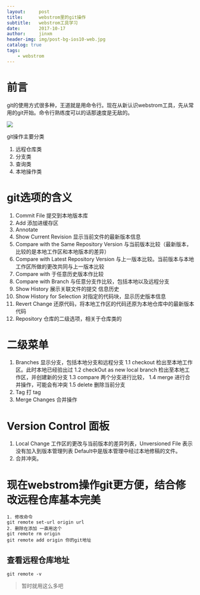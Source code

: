 ```yaml
---
layout:     post
title:      webstrom里的git操作
subtitle:   webstrom工具学习
date:       2017-10-17
author:     jinxm
header-img: img/post-bg-ios10-web.jpg
catalog: true
tags:
    - webstrom
---
```

# 前言

git的使用方式很多种，王道就是用命令行。现在从新认识webstrom工具，先从常用的git开始。命令行熟练度可以的话那速度是无敌的。

![](https://ws2.sinaimg.cn/large/006tKfTcgy1fkl8wuuvebj30m80cv7ae.jpg)

git操作主要分类
1. 远程仓库类
2. 分支类
3. 查询类
4. 本地操作类

# git选项的含义
1. Commit File      提交到本地版本库
2. Add               添加进缓存区
3. Annotate
3. Show Current Revision    显示当前文件的最新版本信息
4. Compare with the Same Repository Version   与当前版本比较（最新版本，比较的是本地工作区和本地版本的差异）
5. Compare with Latest Repository Version     与上一版本比较。当前版本与本地工作区所做的更改共同与上一版本比较
6. Compare with        于任意历史版本作比较
7. Compare with Branch   与任意分支作比较，包括本地以及远程分支
8. Show History         展示关联文件的提交 信息历史
9. Show History for Selection   对指定的代码块，显示历史版本信息
10. Revert Change     还原代码，将本地工作区的代码还原为本地仓库中的最新版本代码
11. Repository       仓库的二级选项，相关于仓库类的

# 二级菜单
1. Branches  显示分支，包括本地分支和远程分支
1.1 checkout  检出至本地工作区。此时本地已经验出过
1.2 checkOut as new local branch   检出至本地工作区，并创建新的分支
1.3 compare    两个分支进行比较，
1.4 merge       进行合并操作，可能会有冲突
1.5 delete      删除当前分支
2. Tag  打 tag
3. Merge Changes   合并操作

# Version Control 面板
1. Local Change   工作区的更改与当前版本的差异列表，Unversioned File 表示没有加入到版本管理列表  Default中是版本管理中经过本地修稿的文件。
2. 合并冲突。

# 现在webstrom操作git更方便，结合修改远程仓库基本完美
	1. 修改命令
	git remote set-url origin url
	2. 删除在添加 一直用这个
	git remote rm origin
	git remote add origin 你的git地址

## 查看远程仓库地址
   `git remote -v`

>暂时就用这么多吧
